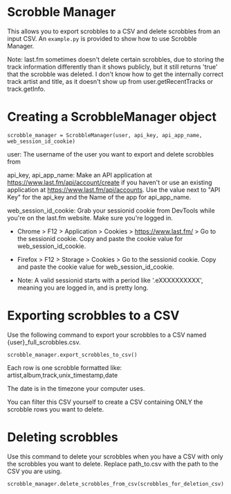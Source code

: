 # Scrobble Manager
This allows you to export scrobbles to a CSV and delete scrobbles from an input CSV. An `example.py` is provided to show how to use Scrobble Manager.

Note: last.fm sometimes doesn't delete certain scrobbles, due to storing the track information differently than it shows publicly, but it still returns 'true' that the scrobble was deleted. I don't know how to get the internally correct track artist and title, as it doesn't show up from user.getRecentTracks or track.getInfo.

# Creating a ScrobbleManager object
`scrobble_manager = ScrobbleManager(user, api_key, api_app_name, web_session_id_cookie)`

user: The username of the user you want to export and delete scrobbles from

api_key, api_app_name: Make an API application at https://www.last.fm/api/account/create if you haven't or use an existing application at https://www.last.fm/api/accounts. Use the value next to "API Key" for the api_key and the Name of the app for api_app_name.

web_session_id_cookie: Grab your sessionid cookie from DevTools while you're on the last.fm website. Make sure you're logged in.
- Chrome > F12 > Application > Cookies > https://www.last.fm/ > Go to the sessionid cookie. Copy and paste the cookie value for web_session_id_cookie.
- Firefox > F12 > Storage > Cookies > Go to the sessionid cookie. Copy and paste the cookie value for web_session_id_cookie.

- Note: A valid sessionid starts with a period like '.eXXXXXXXXXX', meaning you are logged in, and is pretty long.

# Exporting scrobbles to a CSV
Use the following command to export your scrobbles to a CSV named {user}_full_scrobbles.csv.

`scrobble_manager.export_scrobbles_to_csv()`

Each row is one scrobble formatted like:
artist,album,track,unix_timestamp,date

The date is in the timezone your computer uses.

You can filter this CSV yourself to create a CSV containing ONLY the scrobble rows you want to delete.

# Deleting scrobbles
Use this command to delete your scrobbles when you have a CSV with only the scrobbles you want to delete. Replace path_to.csv with the path to the CSV you are using.

`scrobble_manager.delete_scrobbles_from_csv(scrobbles_for_deletion_csv)`